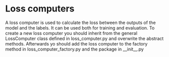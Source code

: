 # Loss computers

A loss computer is used to calculate the loss between the outputs of the model and the labels. It
can be used both for training and evaluation. To create a new loss computer you should inherit 
from the general LossComputer class defined in loss_computer.py and overwrite the abstract 
methods. Afterwards yo should add the loss computer to the factory method in 
loss_computer_factory.py and the package in \_\_init\_\_.py
